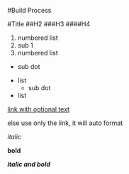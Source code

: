 #Build Process

#Title
##H2
###H3
####H4

1. numbered list
  1. sub 1
2. numbered list
  * sub dot

- list
  * sub dot
- list
 
[link with optional text](github.com)

else use only the link, it will auto format

*italic*

**bold**

***italic and bold***
